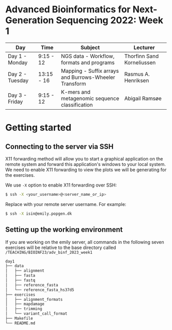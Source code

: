 # Advanced Bioinformatics for Next-Generation Sequencing 2022: Week 1




Day | Time |  Subject | Lecturer
--- | --- | --- | ---
Day 1 - Monday | 9:15 - 12 | NGS data - Workflow, formats and programs | Thorfinn Sand Korneliussen
Day 2 - Tuesday | 13:15 - 16 | Mapping - Suffix arrays and Burrows-Wheeler Transform | Rasmus A. Henriksen
Day 3 - Friday | 9:15 - 12 | K-mers and metagenomic sequence classification | Abigail Ramsøe


# Getting started
## Connecting to the server via SSH


X11 forwarding method will allow you to start a graphical application on the remote system and forward this application's windows to your local system. We need to enable X11 forwarding to view the plots we will be generating for the exercises.

We use `-X` option to enable X11 forwarding over SSH:

```sh
$ ssh -X <your_username>@<server_name_or_ip>
```

Replace with your remote server username. For example:


```sh
$ ssh -X isin@emily.popgen.dk
```




## Setting up the working environment


If you are working on the emily server, all commands in the following seven exercises will be relative to the base directory called `/TEACHING/BIOINF23/adv_binf_2023_week1`

```sh
day1
├── data
│   ├── alignment
│   ├── fasta
│   ├── fastq
│   ├── reference_fasta
│   └── reference_fasta_hs37d5
├── exercises
│   ├── alignment_formats
│   ├── mapdamage
│   ├── trimming
│   └── variant_call_format
├── Makefile
└── README.md
```


